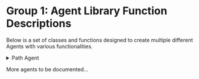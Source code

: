 # Group 1: Agent Library Function Descriptions

Below is a set of classes and functions designed to create multiple different Agents with various functionalities.

<details>

<summary> Path Agent </summary>
Agent that has a user-defined custom movement pattern passed a sequence to be sequentially applied as the agent is updated

- Constructor with ```std::vector```
    - param ```id```: unique agent id
    - param ```name```: name of path agent
    - param ```offsets```: collection of offsets to move the agent
    ```PathAgent(size_t id, std::string const& name, std::vector<cse491::GridPosition> && offsets = {}) : cse491::AgentBase(id, name), offsets_(offsets);```

- Constructor with ```std::string```
    - param ```id```: unique agent id
    - param ```name```: name of path agent
    - param ```commands```: sequence of commands to be interpreted as offsets
    ```PathAgent::PathAgent(size_t id, std::string const& name, std::string_view commands) : cse491::AgentBase(id, name), offsets_(str_to_offsets(commands))```

- Initializer
    - Checks that the agent is able to freely change its own grid location.         Verifies that it can currently index into a valid offset
    - return: ```true``` if so; ```false``` otherwise.
    ```bool PathAgent::Initialize();```

- Select Action
    - Moves the agent by applying the current offset
    - param ```WorldGrid```: reference grid
    - param ```type_options_t```: type options
    - param ```item_set_t```: set of items
    - param ```agent_set_t```: agent set
    ```size_t PathAgent::SelectAction(const WorldGrid & /* grid*/, const type_options_t & /* type_options*/, const item_set_t & /* item_set*/, const agent_set_t & /* agent_set*/)```


- Set Properties with ```std::vector```
    - Assigns the offsets_member to a new series of offsets
    - param ```offsets```: collection of grid positions used as the new offsets
    - param ```start_index = 0```: which offset to start indexing into (beginning by default)
    - return: ```self```
    - **Attention:** throws an `std::invalid_argument` when an invalid start index is provided
    ```PathAgent& PathAgent::SetProperties(std::vector<cse491::GridPosition> && offsets, size_t start_index = 0)```
    
- Set properties with ```std::string```
    - Assigns the offsets_ member to a new series of offsets, taking a command string
    - param ```commands```: formatted string of commands used as offsets
    - param ```start_index = 0```: which command to begin indexing into (first command by default)
    - return: ```self```
    - **Attention:** throws an `std::invalid_argument` when mis-formatted commands an invalid index is provided
    ```PathAgent& PathAgent::SetProperties(std::string_view commands, size_t start_index = 0)```

- Helper function for a formatted ```std::string``` input
    - Converts a string to a sequence of offsets
    - This convenience method takes a string with a special formatting that allows one to specify a sequence of inputs in linear directions.
    - The format is [steps[*]]<direction> where `steps` is a positive integer and optional (assumed to be 1 by default)
    - star `*` represents scaling the movement by `steps`. Optional, but cannot be used if `steps` is not provided
        - if the star is not present, then `steps` individual offsets are created in the direction `direction`
    - Example: "n w 3e 10*s 5*w x" should create the sequence of offsets
        - `{-1, 0}, {0, 1}, {0, -1}, {0, -1}, {0, -1}, {10, 0}, {0, 5}, {0, 0}`
    - param `commands`: string in a format of sequential directions
    - **note:** throws an `std::invalid_argument` when input string is poorly formatted
    - **note:** this includes when a negative integer is passed as `steps`. If a zero is used, treated as the default (one)

    ```static std::vector<cse491::GridPosition> str_to_offsets(std::string_view commands)```

  </details>

  More agents to be documented...
